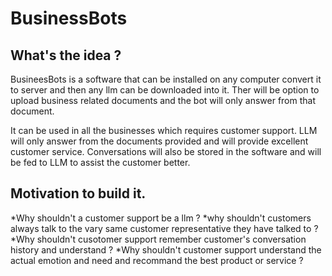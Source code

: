 # BusinessBots

## What's the idea ?

BusineesBots is a software that can be installed on any computer convert it to server and then any llm can be downloaded into it. Ther will be option to upload business related documents and the bot will only answer from that document. 

It can be used in all the businesses which requires customer support. LLM will only answer from the documents provided and will provide excellent customer service. Conversations will also be stored in the software and will be fed to LLM to assist the customer better.

## Motivation to build it.

  *Why shouldn't a customer support be a llm ?
  *why shouldn't customers always talk to the vary same customer representative they have talked to ?
  *Why shouldn't cusotomer support remember customer's conversation history and understand ?
  *Why shouldn't customer support understand the actual emotion and need and recommand the best product or service ?
  



